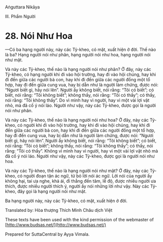 Aṅguttara Nikāya

III. Phẩm Người

# 28. Nói Như Hoa

—Có ba hạng người này, này các Tỷ-kheo, có mặt, xuất hiện ở đời. Thế nào là ba? Hạng người nói như phân, hạng người nói như hoa, hạng người nói như mật.

Và này các Tỷ-kheo, thế nào là hạng người nói như phân? Ở đây, này các Tỷ-kheo, có hạng người khi đi vào hội trường, hay đi vào hội chúng, hay khi đi đến giữa các người bà con, hay khi đi đến giữa các người đồng một tổ hợp, hay đi đến giữa cung vua, hay bị dẫn như là người làm chứng, được nói: “Ngươi biết gì, hãy nói lên”. Người ấy không biết, nói rằng: “Tôi có biết”; có biết, nói rằng: “Tôi không biết”; không thấy, nói rằng: “Tôi có thấy”; có thấy, nói rằng: “Tôi không thấy”. Do vì mình hay vì người, hay vì một vài lợi vật nhỏ, mà đã cố ý nói láo. Người như vậy, này các Tỷ-kheo, được gọi là người nói như phân.

Và này các Tỷ-kheo, thế nào là hạng người nói như hoa? Ở đây, này các Tỷ-kheo, có người khi đi vào hội trường, hay khi đi vào hội chúng, hay khi đi đến giữa các người bà con, hay khi đi đến giữa các người đồng một tổ hợp, hay đi đến cung vua, hay bị dẫn như là người làm chứng, được nói: “Ngươi biết gì, hãy nói lên”. Người ấy không biết, nói rằng: “Tôi không biết”; có biết, nói rằng: “Tôi có biết”; không thấy, nói rằng: “Tôi không thấy”; có thấy, nói rằng: “Tôi có thấy”. Không vì mình hay vì người, hay vì một vài lợi vật nhỏ mà đã cố ý nói láo. Người như vậy, này các Tỷ-kheo, được gọi là người nói như hoa.

Và này các Tỷ-kheo, thế nào là hạng người nói như mật? Ở đây, này các Tỷ-kheo, có người đoạn tận ác ngữ, từ bỏ lời nói ác ngữ. Lời nói của người ấy không hại, tai ưa nghe, khả ái, đi thẳng đến tâm, lễ độ, được nhiều người ưa thích, được nhiều người thích ý, người ấy nói những lời như vậy. Này các Tỷ-kheo, đây gọi là hạng người nói như mật.

Ba hạng người này, này các Tỷ-kheo, có mặt, xuất hiện ở đời.

Translated by: Hòa thượng Thích Minh Châu dịch Việt

These texts have been used with the kind permission of the webmaster of [http://www.budsas.net/](http://www.budsas.net/)

Prepared for SuttaCentral by Ayya Vimala.